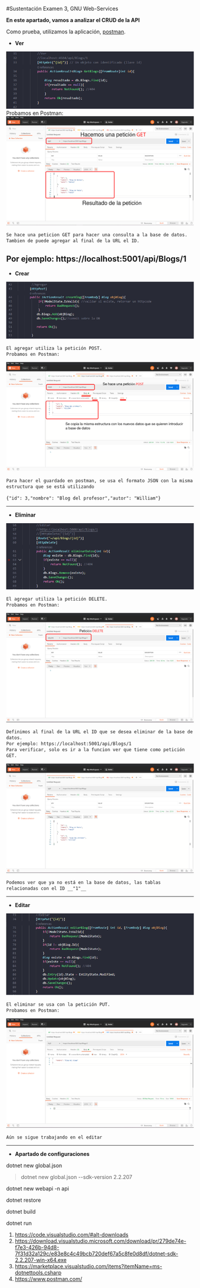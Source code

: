 #Sustentación Examen 3, GNU Web-Services


__En este apartado, vamos a analizar el CRUD de la API__

Como prueba, utilizamos la aplicación, [postman].

* __Ver__
 
![Función Ver](/Ver.PNG)
Probamos en Postman:
![Postman Ver](/VerPostman.PNG)
~~~
Se hace una peticion GET para hacer una consulta a la base de datos.
Tambien de puede agregar al final de la URL el ID.
~~~
Por ejemplo: https://localhost:5001/api/Blogs/1
-----------
* __Crear__

![Función Crear](/Crear.PNG)
~~~
El agregar utiliza la petición POST.
Probamos en Postman:
~~~
![Postman Crear](/CrearPostman.PNG)
~~~
Para hacer el guardado en postman, se usa el formato JSON con la misma estructura que se está utilizando
~~~
`{"id": 3,"nombre": "Blog del profesor","autor": "William"}`

------
* __Eliminar__

![Función Eliminar](/Eliminar.PNG)
~~~
El agregar utiliza la petición DELETE.
Probamos en Postman:
~~~
![Postman Eliminar](/EliminarPostman.PNG)
~~~
Definimos al final de la URL el ID que se desea eliminar de la base de datos.
Por ejemplo: https://localhost:5001/api/Blogs/1
Para verificar, solo es ir a la funcion ver que tiene como petición GET.
~~~
![Postman Eliminar](/EliminarPostmanGet.PNG)
~~~
Podemos ver que ya no está en la base de datos, las tablas relacionadas con el ID __"1"__
~~~
------
* __Editar__
  
![Función Editar](/Editar.PNG)
~~~
El eliminar se usa con la petición PUT.
Probamos en Postman:
~~~
![Postman Editar](/EditarPostman.PNG)
~~~
Aún se sigue trabajando en el editar
~~~



--------
* __Apartado de configuraciones__

dotnet new global.json
> dotnet new global.json --sdk-version 2.2.207

dotnet new webapi -n api

dotnet restore

dotnet build 

dotnet run 

1. https://code.visualstudio.com/#alt-downloads
2. https://download.visualstudio.microsoft.com/download/pr/279de74e-f7e3-426b-94d8-7f31d32a129c/e83e8c4c49bcb720def67a5c8fe0d8df/dotnet-sdk-2.2.207-win-x64.exe
3. https://marketplace.visualstudio.com/items?itemName=ms-dotnettools.csharp
4. https://www.postman.com/


[postman]: https://www.postman.com/